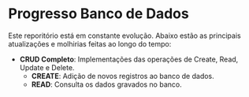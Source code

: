 # Progresso Banco de Dados

Este reporitório está em constante evolução. Abaixo estão as principais atualizações e molhirias feitas ao longo do tempo:

- **CRUD Completo**: Implementações das operações de Create, Read, Update e Delete.
    - **CREATE**: Adição de novos registros ao banco de dados.
    - **READ**: Consulta os dados gravados no banco.